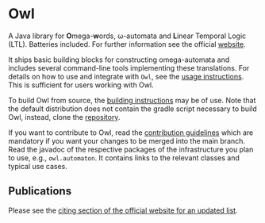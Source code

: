 # Owl 

A Java library for **O**mega-**w**ords, ω-automata and **L**inear Temporal Logic (LTL). Batteries included. 
For further information see the official [website](https://owl.model.in.tum.de/).

It ships basic building blocks for constructing omega-automata and includes several command-line tools implementing these translations.
For details on how to use and integrate with `Owl`, see the [usage instructions](doc/USAGE.md). This is sufficient for users working with Owl.

To build Owl from source, the [building instructions](doc/BUILDING.md) may be of use.
Note that the default distribution does not contain the gradle script necessary to build Owl, instead, clone the [repository](https://gitlab.lrz.de/i7/owl).

If you want to contribute to Owl, read the [contribution guidelines](CONTRIBUTING.md) which are mandatory if you want your changes to be merged into the main branch.
Read the javadoc of the respective packages of the infrastructure you plan to use, e.g., `owl.automaton`. It contains links to the relevant classes and typical use cases.

## Publications

Please see the [citing section of the official website for an updated list](https://owl.model.in.tum.de/#citing).